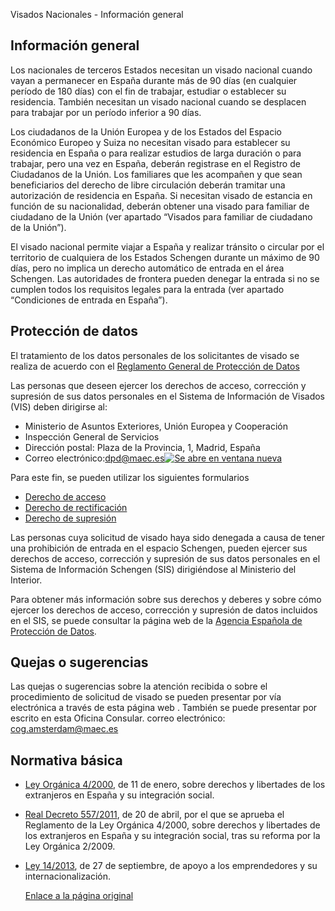  Visados Nacionales - Información general

   Información general
-------------------

  Los nacionales de terceros Estados necesitan un visado nacional cuando vayan a permanecer en España durante más de 90 días (en cualquier período de 180 días) con el fin de trabajar, estudiar o establecer su residencia. También necesitan un visado nacional cuando se desplacen para trabajar por un período inferior a 90 días.

 Los ciudadanos de la Unión Europea y de los Estados del Espacio Económico Europeo y Suiza no necesitan visado para establecer su residencia en España o para realizar estudios de larga duración o para trabajar, pero una vez en España, deberán registrase en el Registro de Ciudadanos de la Unión. Los familiares que les acompañen y que sean beneficiarios del derecho de libre circulación deberán tramitar una autorización de residencia en España. Si necesitan visado de estancia en función de su nacionalidad, deberán obtener una visado para familiar de ciudadano de la Unión (ver apartado “Visados para familiar de ciudadano de la Unión”).

 El visado nacional permite viajar a España y realizar tránsito o circular por el territorio de cualquiera de los Estados Schengen durante un máximo de 90 días, pero no implica un derecho automático de entrada en el área Schengen. Las autoridades de frontera pueden denegar la entrada si no se cumplen todos los requisitos legales para la entrada (ver apartado “Condiciones de entrada en España”).

  Protección de datos
-------------------

   El tratamiento de los datos personales de los solicitantes de visado se realiza de acuerdo con el [Reglamento General de Protección de Datos](https://www.boe.es/doue/2016/119/L00001-00088.pdf) 

 Las personas que deseen ejercer los derechos de acceso, corrección y supresión de sus datos personales en el Sistema de Información de Visados (VIS) deben dirigirse al:

 * Ministerio de Asuntos Exteriores, Unión Europea y Cooperación
* Inspección General de Servicios
* Dirección postal: Plaza de la Provincia, 1, Madrid, España
* Correo electrónico:[dpd@maec.es![Se abre en ventana nueva](/Style%20Library/PC/Img/icons/icon-external-link.svg)](mailto:dpd@maec.es)

 Para este fin, se pueden utilizar los siguientes formularios

 * [Derecho de acceso](https://www.exteriores.gob.es/Documents/DocumentosSC/Visados/vis-dcho-acceso-es-en.docx)
* [Derecho de rectificación](https://www.exteriores.gob.es/Documents/DocumentosSC/Visados/vis-dcho-rectificacion-es-en.docx)
* [Derecho de supresión](https://www.exteriores.gob.es/Documents/DocumentosSC/Visados/vis-dcho-supresion-es-en.docx)

 Las personas cuya solicitud de visado haya sido denegada a causa de tener una prohibición de entrada en el espacio Schengen, pueden ejercer sus derechos de acceso, corrección y supresión de sus datos personales en el Sistema de Información Schengen (SIS) dirigiéndose al Ministerio del Interior.

  Para obtener más información sobre sus derechos y deberes y sobre cómo ejercer los derechos de acceso, corrección y supresión de datos incluidos en el SIS, se puede consultar la página web de la [Agencia Española de Protección de Datos](https://www.aepd.es/es/derechos-y-deberes/conoce-tus-derechos/derechos-schengen). 

  Quejas o sugerencias
--------------------

   Las quejas o sugerencias sobre la atención recibida o sobre el procedimiento de solicitud de visado se pueden presentar por vía electrónica a través de esta página web . También se puede presentar por escrito en esta Oficina Consular. correo electrónico: cog.amsterdam@maec.es 

  Normativa básica
----------------

  * [Ley Orgánica 4/2000](https://www.boe.es/buscar/act.php?id=BOE-A-2000-544), de 11 de enero, sobre derechos y libertades de los extranjeros en España y su integración social.
* [Real Decreto 557/2011](https://www.boe.es/buscar/act.php?id=BOE-A-2011-7703), de 20 de abril, por el que se aprueba el Reglamento de la Ley Orgánica 4/2000, sobre derechos y libertades de los extranjeros en España y su integración social, tras su reforma por la Ley Orgánica 2/2009.
* [Ley 14/2013](https://www.boe.es/buscar/act.php?id=BOE-A-2013-10074), de 27 de septiembre, de apoyo a los emprendedores y su internacionalización.

    [Enlace a la página original](https://www.exteriores.gob.es/Consulados/amsterdam/es/ServiciosConsulares/Paginas/index.aspx?scco=Pa%C3%ADses+Bajos&scd=9&scca=Visados&scs=Visados%20Nacionales%20-%20Informaci%C3%B3n%20general)